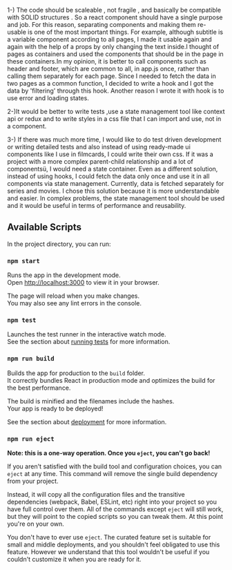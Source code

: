 
1-) The code should be scaleable , not fragile , and basically be compatible with SOLID structures . So a react component should have a single purpose and job. For this reason, separating components and making them re-usable is one of the most important things. For example, although subtitle is a variable component according to all pages, I made it usable again and again with the help of a props by only changing the text inside.I thought of pages as containers and used the components that should be in the page in these containers.In my opinion, it is better to call components such as header and footer, which are common to all, in app.js once, rather than calling them separately for each page. Since I needed to fetch the data in two pages as a common function, I decided to write a hook and I got the data by 'filtering' through this hook. Another reason I wrote it with hook is to use error and loading states.

2-)It would be better to write tests ,use a state management tool like context api or redux and to write styles in a css file that I can import and use, not in a component.

3-) If there was much more time, I would like to do test driven development or writing detailed tests and also instead of using ready-made ui components like I use in filmcards, I could write their own css. If it was a project with a more complex parent-child relationship and a lot of componentsü, I would need a state container. Even as a different solution, instead of using hooks, I could fetch the data only once and use it in all components via state management. Currently, data is fetched separately for series and movies. I chose this solution because it is more understandable and easier. In complex problems, the state management tool should be used and it would be useful in terms of performance and reusability.

## Available Scripts

In the project directory, you can run:

### `npm start`

Runs the app in the development mode.\
Open [http://localhost:3000](http://localhost:3000) to view it in your browser.

The page will reload when you make changes.\
You may also see any lint errors in the console.

### `npm test`

Launches the test runner in the interactive watch mode.\
See the section about [running tests](https://facebook.github.io/create-react-app/docs/running-tests) for more information.

### `npm run build`

Builds the app for production to the `build` folder.\
It correctly bundles React in production mode and optimizes the build for the best performance.

The build is minified and the filenames include the hashes.\
Your app is ready to be deployed!

See the section about [deployment](https://facebook.github.io/create-react-app/docs/deployment) for more information.

### `npm run eject`

**Note: this is a one-way operation. Once you `eject`, you can't go back!**

If you aren't satisfied with the build tool and configuration choices, you can `eject` at any time. This command will remove the single build dependency from your project.

Instead, it will copy all the configuration files and the transitive dependencies (webpack, Babel, ESLint, etc) right into your project so you have full control over them. All of the commands except `eject` will still work, but they will point to the copied scripts so you can tweak them. At this point you're on your own.

You don't have to ever use `eject`. The curated feature set is suitable for small and middle deployments, and you shouldn't feel obligated to use this feature. However we understand that this tool wouldn't be useful if you couldn't customize it when you are ready for it.
